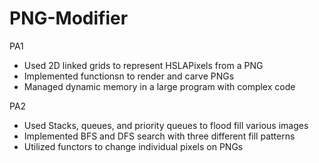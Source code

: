 # PNG-Modifier

PA1

- Used 2D linked grids to represent HSLAPixels from a PNG
- Implemented functionsn to render and carve PNGs
- Managed dynamic memory in a large program with complex code

PA2

- Used Stacks, queues, and priority queues to flood fill various images
- Implemented BFS and DFS search with three different fill patterns
- Utilized functors to change individual pixels on PNGs

  

